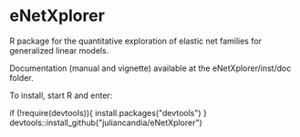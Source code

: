 # eNetXplorer
R package for the quantitative exploration of elastic net families for generalized linear models.

Documentation (manual and vignette) available at the eNetXplorer/inst/doc folder. 

To install, start R and enter:

  if (!require(devtools)){
      install.packages("devtools")
  }
  devtools::install_github("juliancandia/eNetXplorer")
